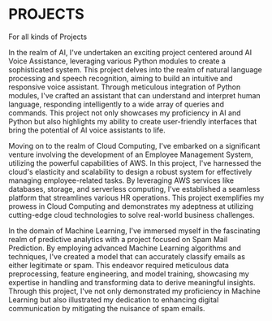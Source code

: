 # PROJECTS
For all kinds of Projects

In the realm of AI, I've undertaken an exciting project centered around AI Voice Assistance, leveraging various Python modules to create a sophisticated system. This project delves into the realm of natural language processing and speech recognition, aiming to build an intuitive and responsive voice assistant. Through meticulous integration of Python modules, I've crafted an assistant that can understand and interpret human language, responding intelligently to a wide array of queries and commands. This project not only showcases my proficiency in AI and Python but also highlights my ability to create user-friendly interfaces that bring the potential of AI voice assistants to life.

Moving on to the realm of Cloud Computing, I've embarked on a significant venture involving the development of an Employee Management System, utilizing the powerful capabilities of AWS. In this project, I've harnessed the cloud's elasticity and scalability to design a robust system for effectively managing employee-related tasks. By leveraging AWS services like databases, storage, and serverless computing, I've established a seamless platform that streamlines various HR operations. This project exemplifies my prowess in Cloud Computing and demonstrates my adeptness at utilizing cutting-edge cloud technologies to solve real-world business challenges.

In the domain of Machine Learning, I've immersed myself in the fascinating realm of predictive analytics with a project focused on Spam Mail Prediction. By employing advanced Machine Learning algorithms and techniques, I've created a model that can accurately classify emails as either legitimate or spam. This endeavor required meticulous data preprocessing, feature engineering, and model training, showcasing my expertise in handling and transforming data to derive meaningful insights. Through this project, I've not only demonstrated my proficiency in Machine Learning but also illustrated my dedication to enhancing digital communication by mitigating the nuisance of spam emails.

